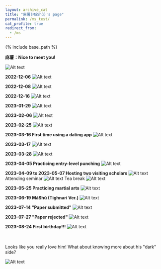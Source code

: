 ```yaml
---
layout: archive_cat
title: "麻薯(MáShǔ)'s page"
permalink: /ms_test/
cat_profile: true
redirect_from:
  - /ms
---
```


{% include base_path %}

**麻薯：Nice to meet you!**

![Alt text](https://rihuanhuang.github.io/images/MS/20230112.jpg "N2MY")

**2022-12-06**
![Alt text](https://rihuanhuang.github.io/images/MS/20221206.jpg "2022_12_06")

**2022-12-08**
![Alt text](https://rihuanhuang.github.io/images/MS/20221208.jpg "2022_12_08")

**2022-12-16**
![Alt text](https://rihuanhuang.github.io/images/MS/20221216.jpg "2022_12_16")

**2023-01-29**
![Alt text](https://rihuanhuang.github.io/images/MS/20230129.jpg "2023_01_29")

**2023-02-06**
![Alt text](https://rihuanhuang.github.io/images/MS/20230206.jpg "2023_02_06")

**2023-02-25**
![Alt text](https://rihuanhuang.github.io/images/MS/20230225.jpg "2023_02_25")

**2023-03-16 First time using a dating app** 
![Alt text](https://rihuanhuang.github.io/images/MS/20230316.jpg "2023_03_16")

**2023-03-17**
![Alt text](https://rihuanhuang.github.io/images/MS/20230317.jpg "2023_03_17")

**2023-03-28**
![Alt text](https://rihuanhuang.github.io/images/MS/20230328.jpg "2023_03_28")

**2023-04-05 Practicing entry-level punching**
![Alt text](https://rihuanhuang.github.io/images/MS/20230405.jpg "2023_04_05")

**2023-04-09 to 2023-05-07 Hosting two visiting scholars**
![Alt text](https://rihuanhuang.github.io/images/MS/20230409.jpg "Gathering")
Attending seminar
![Alt text](https://rihuanhuang.github.io/images/MS/Seminar.jpg "Seminar")
Tea break
![Alt text](https://rihuanhuang.github.io/images/MS/TeaBreak.jpg "Tea Break")

**2023-05-25 Practicing martial arts** 
![Alt text](https://rihuanhuang.github.io/images/MS/20230525.jpg "2023_05_25")

**2023-06-19 MáShǔ (Tighnari Ver.)** 
![Alt text](https://rihuanhuang.github.io/images/MS/20230619.jpg "2023_06_19")

**2023-07-14 "Paper submitted"** 
![Alt text](https://rihuanhuang.github.io/images/MS/20230714.jpg "2023_07_14")

**2023-07-27 "Paper rejected"** 
![Alt text](https://rihuanhuang.github.io/images/MS/20230727.jpg "2023_07_27")

**2023-08-24 First birthday!!!** 
![Alt text](https://rihuanhuang.github.io/images/MS/20230824.jpg "Birthday")

<br>
<br>
Looks like you really love him! What about knowing more about his "dark" side?

<br>

![Alt text](https://rihuanhuang.github.io/images/MS/meme.png "meme")
